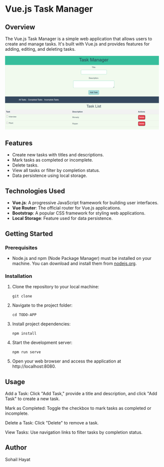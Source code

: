 # Vue.js Task Manager



## Overview

The Vue.js Task Manager is a simple web application that allows users to create and manage tasks. It's built with Vue.js and provides features for adding, editing, and deleting tasks.

![Preview](image.png)

## Features

- Create new tasks with titles and descriptions.
- Mark tasks as completed or incomplete.
- Delete tasks.
- View all tasks or filter by completion status.
- Data persistence using local storage.

## Technologies Used

- **Vue.js**: A progressive JavaScript framework for building user interfaces.
- **Vue Router**: The official router for Vue.js applications.
- **Bootstrap**: A popular CSS framework for styling web applications.
- **Local Storage**:  Feature used for data persistence.

## Getting Started

### Prerequisites

- Node.js and npm (Node Package Manager) must be installed on your machine. You can download and install them from [nodejs.org](https://nodejs.org/).

### Installation

1. Clone the repository to your local machine:

   ```shell
   git clone

2. Navigate to the project folder:
    ```shell
   cd TODO-APP

3. Install project dependencies:
    ```shell
   npm install

4. Start the development server:
    ```shell
   npm run serve

5. Open your web browser and access the application at http://localhost:8080.


## Usage
Add a Task: Click "Add Task," provide a title and description, and click "Add Task" to create a new task.

Mark as Completed: Toggle the checkbox to mark tasks as completed or incomplete.

Delete a Task: Click "Delete" to remove a task.

View Tasks: Use navigation links to filter tasks by completion status.


## Author
Sohail Hayat